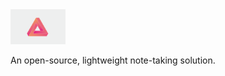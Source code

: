<img height="56px" src="https://github.com/smartmemos/memos/blob/main/assets/logo.png" alt="Memos" />

An open-source, lightweight note-taking solution.
